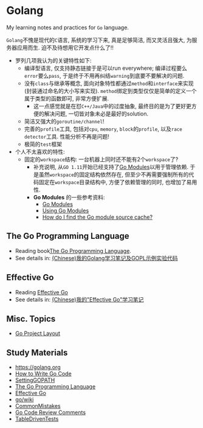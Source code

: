 # Golang
My learning notes and practices for `Go` language.   
  
`Golang`不愧是现代的`C`语言, 系统的学习下来, 真是足够简洁, 而又灵活且强大, 为服务器应用而生. 迫不及待想用它开发点什么了!!    
- 罗列几项我认为的关键特性如下:     
    - 编译型语言, 仅支持静态链接于是可以run everywhere; 编译过程要么`error`要么`pass`, 于是终于不用再纠结`warning`到底要不要解决的问题.    
    - 没有`class`与继承等概念, 面向对象特性都通过`method`和`interface`来实现(封装通过命名的大小写来实现). `method`绑定到类型仅仅是简单的定义一个属于类型的函数即可, 非常方便扩展.
        - 这一点感觉就是在怼`C++/Java`中的过度抽象, 最终目的是为了更好更方便的解决问题, 一切皆对象未必是最好的solution.     
    - 简洁又强大的`goroutine/channel`! 
    - 完善的`profile`工具, 包括对`cpu`, `memory`, `block`的`profile`, 以及`race detector`工具. 性能分析不再是问题!    
    - 极简的`test`框架    
- 个人不太喜欢的特性:    
    - 固定的`workspace`结构: 一台机器上同时还不能有2个`workspace`了? 
        - 补充说明, 从`GO 1.11`开始已经支持了[Go Modules](https://github.com/golang/go/wiki/Modules)以用于管理依赖. 于是虽然`workspace`的固定结构依然存在, 但至少不再需要强制所有的代码固定在`workspace`目录结构中, 方便了依赖管理的同时, 也增加了易用性.    
        - **Go Modules** 的一些参考资料:    
            - [Go Modules](https://github.com/golang/go/wiki/Modules)
            - [Using Go Modules](https://blog.golang.org/using-go-modules)
            - [How do I find the Go module source cache?](https://stackoverflow.com/questions/52082783/how-do-i-find-the-go-module-source-cache)

## The Go Programming Language  

- Reading book[The Go Programming Language](https://www.gopl.io/). 
- See details in: [(Chinese)我的Golang学习笔记及GOPL示例实验代码](./the-go-programming-language/)

## Effective Go

- Reading [Effective Go](https://golang.org/doc/effective_go.html)
- See details in: [(Chinese)我的"Effective Go"学习笔记](./effective-go/)

## Misc. Topics

- [Go Project Layout](https://github.com/wangyoucao577/go-project-layout)

## Study Materials 
- https://golang.org
- [How to Write Go Code](https://golang.org/doc/code.html)
- [SettingGOPATH](https://github.com/golang/go/wiki/SettingGOPATH)
- [The Go Programming Language](http://gopl.io)
- [Effective Go](https://golang.org/doc/effective_go.html)
- [go/wiki](https://github.com/golang/go/wiki)
- [CommonMistakes](https://github.com/golang/go/wiki/CommonMistakes)
- [Go Code Review Comments](https://github.com/golang/go/wiki/CodeReviewComments)
- [TableDrivenTests](https://github.com/golang/go/wiki/TableDrivenTests)

